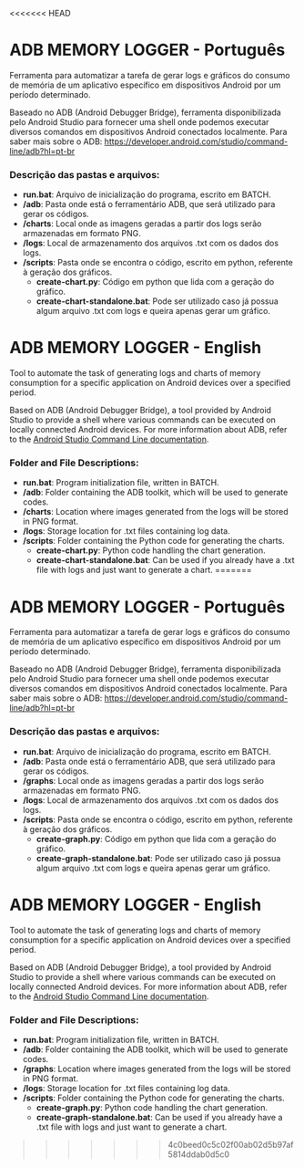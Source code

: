 <<<<<<< HEAD
# ADB MEMORY LOGGER - Português

Ferramenta para automatizar a tarefa de gerar logs e gráficos do consumo de memória de um aplicativo específico em dispositivos Android por um período determinado.

Baseado no ADB (Android Debugger Bridge), ferramenta disponibilizada pelo Android Studio para fornecer uma shell onde podemos executar diversos comandos em dispositivos Android conectados localmente.
Para saber mais sobre o ADB: https://developer.android.com/studio/command-line/adb?hl=pt-br

### Descrição das pastas e arquivos:

- **run.bat**: Arquivo de inicialização do programa, escrito em BATCH.
- **/adb**: Pasta onde está o ferramentário ADB, que será utilizado para gerar os códigos.
- **/charts**: Local onde as imagens geradas a partir dos logs serão armazenadas em formato PNG.
- **/logs**: Local de armazenamento dos arquivos .txt com os dados dos logs.
- **/scripts**: Pasta onde se encontra o código, escrito em python, referente à geração dos gráficos.
  - **create-chart.py**: Código em python que lida com a geração do gráfico.
  - **create-chart-standalone.bat**: Pode ser utilizado caso já possua algum arquivo .txt com logs e queira apenas gerar um gráfico.

# ADB MEMORY LOGGER - English

Tool to automate the task of generating logs and charts of memory consumption for a specific application on Android devices over a specified period.

Based on ADB (Android Debugger Bridge), a tool provided by Android Studio to provide a shell where various commands can be executed on locally connected Android devices.
For more information about ADB, refer to the [Android Studio Command Line documentation](https://developer.android.com/studio/command-line/adb?hl=en).

### Folder and File Descriptions:

- **run.bat**: Program initialization file, written in BATCH.
- **/adb**: Folder containing the ADB toolkit, which will be used to generate codes.
- **/charts**: Location where images generated from the logs will be stored in PNG format.
- **/logs**: Storage location for .txt files containing log data.
- **/scripts**: Folder containing the Python code for generating the charts.
  - **create-chart.py**: Python code handling the chart generation.
  - **create-chart-standalone.bat**: Can be used if you already have a .txt file with logs and just want to generate a chart.
=======
# ADB MEMORY LOGGER - Português

Ferramenta para automatizar a tarefa de gerar logs e gráficos do consumo de memória de um aplicativo específico em dispositivos Android por um período determinado.

Baseado no ADB (Android Debugger Bridge), ferramenta disponibilizada pelo Android Studio para fornecer uma shell onde podemos executar diversos comandos em dispositivos Android conectados localmente.
Para saber mais sobre o ADB: https://developer.android.com/studio/command-line/adb?hl=pt-br

### Descrição das pastas e arquivos:

- **run.bat**: Arquivo de inicialização do programa, escrito em BATCH.
- **/adb**: Pasta onde está o ferramentário ADB, que será utilizado para gerar os códigos.
- **/graphs**: Local onde as imagens geradas a partir dos logs serão armazenadas em formato PNG.
- **/logs**: Local de armazenamento dos arquivos .txt com os dados dos logs.
- **/scripts**: Pasta onde se encontra o código, escrito em python, referente à geração dos gráficos.
  - **create-graph.py**: Código em python que lida com a geração do gráfico.
  - **create-graph-standalone.bat**: Pode ser utilizado caso já possua algum arquivo .txt com logs e queira apenas gerar um gráfico.


# ADB MEMORY LOGGER - English

Tool to automate the task of generating logs and charts of memory consumption for a specific application on Android devices over a specified period.

Based on ADB (Android Debugger Bridge), a tool provided by Android Studio to provide a shell where various commands can be executed on locally connected Android devices.
For more information about ADB, refer to the [Android Studio Command Line documentation](https://developer.android.com/studio/command-line/adb?hl=en).

### Folder and File Descriptions:

- **run.bat**: Program initialization file, written in BATCH.
- **/adb**: Folder containing the ADB toolkit, which will be used to generate codes.
- **/graphs**: Location where images generated from the logs will be stored in PNG format.
- **/logs**: Storage location for .txt files containing log data.
- **/scripts**: Folder containing the Python code for generating the charts.
  - **create-graph.py**: Python code handling the chart generation.
  - **create-graph-standalone.bat**: Can be used if you already have a .txt file with logs and just want to generate a chart.
>>>>>>> 4c0beed0c5c02f00ab02d5b97af5814ddab0d5c0

